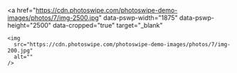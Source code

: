   <!-- cropped thumbnail: -->

<a
href="https://cdn.photoswipe.com/photoswipe-demo-images/photos/7/img-2500.jpg"
data-pswp-width="1875"
data-pswp-height="2500"
data-cropped="true"
target="\_blank"

>

    <img
      src="https://cdn.photoswipe.com/photoswipe-demo-images/photos/7/img-200.jpg"
      alt=""
    />

  </a>
  <!-- data-pswp-src with custom URL in href -->
  <a
    href="https://unsplash.com"
    data-pswp-src="https://cdn.photoswipe.com/photoswipe-demo-images/photos/3/img-2500.jpg"
    data-pswp-width="2500"
    data-pswp-height="1666"
    target="_blank"
  >
    <img
      src="https://cdn.photoswipe.com/photoswipe-demo-images/photos/3/img-200.jpg"
      alt=""
    />
  </a>
  <!-- Without thumbnail: -->
  <a
    href="http://example.com"
    data-pswp-src="https://cdn.photoswipe.com/photoswipe-demo-images/photos/5/img-2500.jpg"
    data-pswp-width="2500"
    data-pswp-height="1668"
    target="_blank"
  >
  </a>
  <!-- wrapped with any element: -->
  <div>
    <a
      href="https://cdn.photoswipe.com/photoswipe-demo-images/photos/6/img-2500.jpg"
      data-pswp-width="2500"
      data-pswp-height="1667"
      target="_blank"
    >
      <img
        src="https://cdn.photoswipe.com/photoswipe-demo-images/photos/6/img-200.jpg"
        alt=""
      />
    </a>
  </div>
